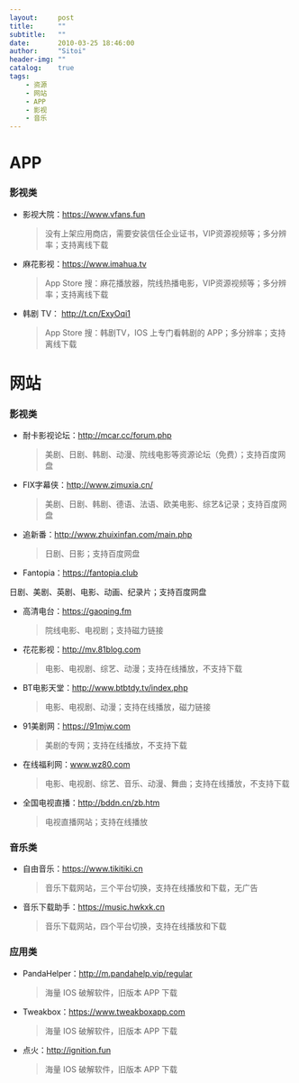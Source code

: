 ```yaml
---
layout:     post
title:      ""
subtitle:   ""
date:       2010-03-25 18:46:00
author:     "Sitoi"
header-img: ""
catalog:    true
tags:
    - 资源
    - 网站
    - APP
    - 影视
    - 音乐
---
```



# APP

### 影视类

- 影视大院：https://www.vfans.fun

    > 没有上架应用商店，需要安装信任企业证书，VIP资源视频等；多分辨率；支持离线下载

- 麻花影视：https://www.imahua.tv

    > App Store 搜：麻花播放器，院线热播电影，VIP资源视频等；多分辨率；支持离线下载

- 韩剧  TV： http://t.cn/ExyOqi1

    > App Store 搜：韩剧TV，IOS 上专门看韩剧的 APP；多分辨率；支持离线下载

# 网站


### 影视类

- 耐卡影视论坛：http://mcar.cc/forum.php

    > 美剧、日剧、韩剧、动漫、院线电影等资源论坛（免费）；支持百度网盘

- FIX字幕侠：http://www.zimuxia.cn/

    > 美剧、日剧、韩剧、德语、法语、欧美电影、综艺&记录；支持百度网盘

- 追新番：http://www.zhuixinfan.com/main.php

    > 日剧、日影；支持百度网盘

- Fantopia：https://fantopia.club

日剧、美剧、英剧、电影、动画、纪录片；支持百度网盘

- 高清电台：https://gaoqing.fm

    > 院线电影、电视剧；支持磁力链接

- 花花影视：http://mv.81blog.com

    > 电影、电视剧、综艺、动漫；支持在线播放，不支持下载

- BT电影天堂：http://www.btbtdy.tv/index.php

    > 电影、电视剧、动漫；支持在线播放，磁力链接

- 91美剧网：https://91mjw.com

    > 美剧的专网；支持在线播放，不支持下载

- 在线福利网：www.wz80.com

    > 电影、电视剧、综艺、音乐、动漫、舞曲；支持在线播放，不支持下载

- 全国电视直播：http://bddn.cn/zb.htm

    > 电视直播网站；支持在线播放



### 音乐类

- 自由音乐：https://www.tikitiki.cn

    > 音乐下载网站，三个平台切换，支持在线播放和下载，无广告

- 音乐下载助手：https://music.hwkxk.cn

    > 音乐下载网站，四个平台切换，支持在线播放和下载



### 应用类

- PandaHelper：http://m.pandahelp.vip/regular

    > 海量 IOS 破解软件，旧版本 APP 下载

- Tweakbox：https://www.tweakboxapp.com

    > 海量 IOS 破解软件，旧版本 APP 下载

- 点火：http://ignition.fun

    > 海量 IOS 破解软件，旧版本 APP 下载